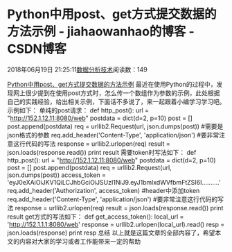 
# Python中用post、get方式提交数据的方法示例 - jiahaowanhao的博客 - CSDN博客


2018年06月19日 21:25:11[数据分析技术](https://me.csdn.net/jiahaowanhao)阅读数：149


[Python中用post、get方式提交数据的方法示例](http://cda.pinggu.org/view/25865.html)
最近在使用Python的过程中，发现网上很少提到在使用post方式时，怎么传一个数组作为参数的示例，此处根据自己的实践经验，给出相关示例，下面话不多说了，来一起跟着小编学习学习吧。
示例如下：
单纯的post请求：
def http_post():
url = "http://152.1.12.11:8080/web"
postdata = dict(d=2, p=10)
post = []
post.append(postdata)
req = urllib2.Request(url, json.dumps(post)) \#需要是json格式的参数
req.add_header('Content-Type', 'application/json') \#要非常注意这行代码的写法
response = urllib2.urlopen(req)
result = json.loads(response.read())
print result
需要token时写法如下：
def http_post():
url = "http://152.1.12.11:8080/web"
postdata = dict(d=2, p=10)
post = []
post.append(postdata)
req = urllib2.Request(url, json.dumps(post))
access_token = 'eyJ0eXAiOiJKV1QiLCJhbGciOiJSUzI1NiJ9.eyJ1bmlxdWVfbmFtZSI6I..........'
req.add_header('Authorization', access_token) \#header中添加token
req.add_header('Content-Type', 'application/json') \#要非常注意这行代码的写法
response = urllib2.urlopen(req)
result = json.loads(response.read())
print result
get方式的写法如下：
def get_access_token():
local_url = 'http://152.1.1.1:8080/web'
response = urllib2.urlopen(local_url).read()
resp = json.loads(response)
print resp
总结
以上就是这篇文章的全部内容了，希望本文的内容对大家的学习或者工作能带来一定的帮助

